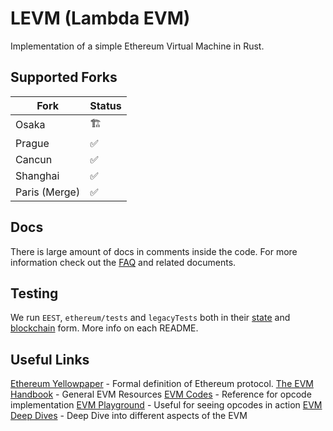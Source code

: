 # LEVM (Lambda EVM)

Implementation of a simple Ethereum Virtual Machine in Rust.

## Supported Forks

| Fork           | Status |
| -------------- | ------ |
| Osaka          | 🏗️     |
| Prague         | ✅     |
| Cancun         | ✅     |
| Shanghai       | ✅     |
| Paris (Merge)  | ✅     |

## Docs

There is large amount of docs in comments inside the code. For more information check out the [FAQ](../../../docs/vm/levm/faq.rs) and related documents.

## Testing

We run `EEST`, `ethereum/tests` and `legacyTests` both in their [state](../../../tooling/ef_tests/state/README.md) and [blockchain](../../../tooling/ef_tests/blockchain/README.md) form. More info on each README.

## Useful Links

[Ethereum Yellowpaper](https://ethereum.github.io/yellowpaper/paper.pdf) - Formal definition of Ethereum protocol.
[The EVM Handbook](https://noxx3xxon.notion.site/The-EVM-Handbook-bb38e175cc404111a391907c4975426d) - General EVM Resources
[EVM Codes](https://www.evm.codes/) - Reference for opcode implementation
[EVM Playground](https://www.evm.codes/playground) - Useful for seeing opcodes in action
[EVM Deep Dives](https://noxx.substack.com/p/evm-deep-dives-the-path-to-shadowy) - Deep Dive into different aspects of the EVM
